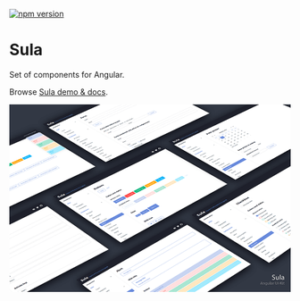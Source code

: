 [![npm version](https://badge.fury.io/js/%40ngx-kit%2Fsula.svg)](https://www.npmjs.com/@ngx-kit/sula)

# Sula

Set of components for Angular.

Browse [Sula demo & docs](https://sula.ngx-kit.com).

![](./projects/ui-docs/src/assets/sula-preview.png)

